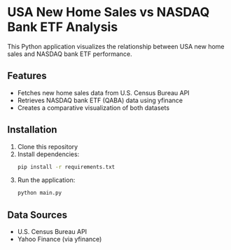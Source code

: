 # USA New Home Sales vs NASDAQ Bank ETF Analysis

This Python application visualizes the relationship between USA new home sales and NASDAQ bank ETF performance.

## Features
- Fetches new home sales data from U.S. Census Bureau API
- Retrieves NASDAQ bank ETF (QABA) data using yfinance
- Creates a comparative visualization of both datasets

## Installation
1. Clone this repository
2. Install dependencies:
   ```bash
   pip install -r requirements.txt
   ```
3. Run the application:
   ```bash
   python main.py
   ```

## Data Sources
- U.S. Census Bureau API
- Yahoo Finance (via yfinance)